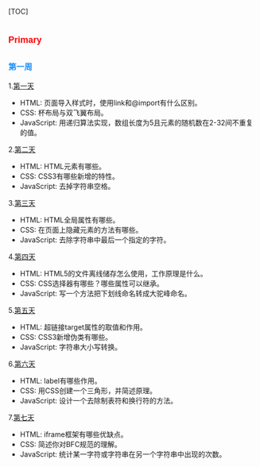 [TOC]

# <font color=red size=4 face="sans-serif">Primary</font>

## <font color=dodgerblue size=3 face="sans-serif">第一周</font>

1.[第一天](../week-001/day-01.md)

- HTML: 页面导入样式时，使用link和@import有什么区别。
- CSS: 杯布局与双飞翼布局。
- JavaScript: 用递归算法实现，数组长度为5且元素的随机数在2-32间不重复的值。

2.[第二天](../week-001/day-02.md)

- HTML: HTML元素有哪些。
- CSS: CSS3有哪些新增的特性。
- JavaScript: 去掉字符串空格。

3.[第三天](../week-001/day-03.md)

- HTML: HTML全局属性有哪些。
- CSS: 在页面上隐藏元素的方法有哪些。
- JavaScript: 去除字符串中最后一个指定的字符。

4.[第四天](../week-001/day-04.md)

- HTML: HTML5的文件离线储存怎么使用，工作原理是什么。
- CSS: CSS选择器有哪些？哪些属性可以继承。
- JavaScript: 写一个方法把下划线命名转成大驼峰命名。

5.[第五天](../week-001/day-05.md)

- HTML: 超链接target属性的取值和作用。
- CSS: CSS3新增伪类有哪些。
- JavaScript: 字符串大小写转换。

6.[第六天](../week-001/day-06.md)

- HTML: label有哪些作用。
- CSS: 用CSS创建一个三角形，并简述原理。
- JavaScript: 设计一个去除制表符和换行符的方法。

7.[第七天](../week-001/day-07.md)

- HTML: iframe框架有哪些优缺点。
- CSS: 简述你对BFC规范的理解。
- JavaScript: 统计某一字符或字符串在另一个字符串中出现的次数。
